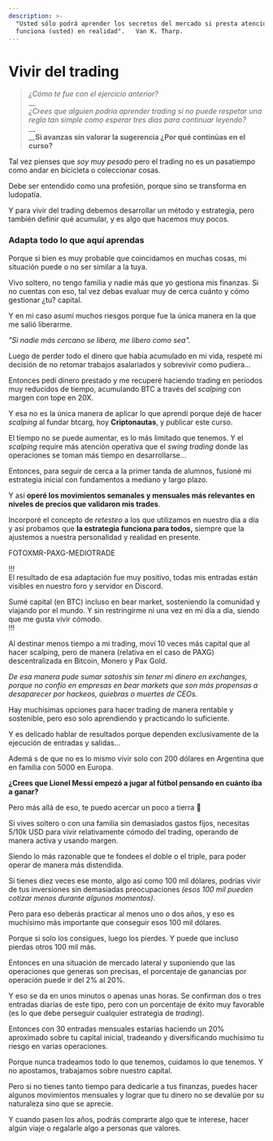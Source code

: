 ```yaml
---
description: >-
  "Usted sólo podrá aprender los secretos del mercado si presta atención a cómo
  funciona (usted) en realidad".   Van K. Tharp.
---
```


# Vivir del trading

> _¿Cómo te fue con el ejercicio anterior?_\
> __\
> _¿Crees que alguien podria aprender trading si no puede respetar una regla tan simple como esperar tres días para continuar leyendo?_\
> __\
> __**Si avanzas sin valorar la sugerencia ¿Por qué continúas en el curso?**

Tal vez pienses que _soy muy pesado_ pero el trading no es un pasatiempo como andar en bicicleta o coleccionar cosas.&#x20;

Debe ser entendido como una profesión, porque sino se transforma en ludopatía.

Y para vivir del trading debemos desarrollar un método y estrategia, pero también definir qué acumular, y es algo que hacemos muy pocos.

### Adapta todo lo que aquí aprendas

Porque si bien es muy probable que coincidamos en muchas cosas, mi situación puede o no ser similar a la tuya.

Vivo soltero, no tengo familia y nadie más que yo gestiona mis finanzas. Si no cuentas con eso, tal vez debas evaluar muy de cerca cuánto y cómo gestionar ¿tu? capital.

Y en mi caso asumí muchos riesgos porque fue la única manera en la que me salió liberarme.

_"Si nadie más cercano se libera, me libero como sea"._

Luego de perder todo el dinero que había acumulado en mi vida, respeté mi decisión de no retomar trabajos asalariados y sobrevivir como pudiera...

Entonces pedí dinero prestado y me recuperé haciendo trading en períodos muy reducidos de tiempo, acumulando BTC a través del _scalping_ con margen con tope en 20X.

Y esa no es la única manera de aplicar lo que aprendí porque dejé de hacer _scalping_ al fundar btcarg, hoy **Criptonautas**, y publicar este curso.

El tiempo no se puede aumentar, es lo más limitado que tenemos. Y el _scalping_ require más atención operativa que el _swing trading_ donde las operaciones se toman más tiempo en desarrollarse...

Entonces, para seguir de cerca a la primer tanda de alumnos, fusioné mi estrategia inicial con fundamentos a mediano y largo plazo.

Y así **operé los movimientos semanales y mensuales más relevantes en niveles de precios que validaron mis trades**.

Incorporé el concepto de _retesteo_ a los que utilizamos en nuestro día a día y así probamos que **la estrategia funciona para todos,** siempre que la ajustemos a nuestra personalidad y realidad en presente.

FOTOXMR-PAXG-MEDIOTRADE

!!!\
El resultado de esa adaptación fue muy positivo, todas mis entradas están visibles en nuestro foro y servidor en Discord.

Sumé capital (en BTC) incluso en bear market, sosteniendo la comunidad y viajando por el mundo. Y sin restringirme ni una vez en mi día a día, siendo que me gusta vivir cómodo.\
!!!

Al destinar menos tiempo a mi trading, moví 10 veces más capital que al hacer scalping, pero de manera (relativa en el caso de PAXG) descentralizada en Bitcoin, Monero y Pax Gold.

_De esa manera pude sumar satoshis sin tener mi dinero en exchanges, porque no confío en empresas en bear markets que son más propensas a desaparecer por hackeos, quiebras o muertes de CEOs._

Hay muchísimas opciones para hacer trading de manera rentable y sostenible, pero eso solo aprendiendo y practicando lo suficiente.

Y es delicado hablar de resultados porque dependen exclusivamente de la ejecución de entradas y salidas...

Ademá s de que no es lo mismo vivir solo con 200 dólares en Argentina que en familia con 5000 en Europa.

**¿Crees que Lionel Messi empezó a jugar al fútbol pensando en cuánto iba a ganar?**

Pero más allá de eso, te puedo acercar un poco a tierra 🙂

Si vives soltero o con una familia sin demasiados gastos fijos, necesitas 5/10k USD para vivir relativamente cómodo del trading, operando de manera activa y usando margen.

Siendo lo más razonable que te fondees el doble o el triple, para poder operar de manera más distendida.

Si tienes diez veces ese monto, algo asi como 100 mil dólares, podrías vivir de tus inversiones sin demasiadas preocupaciones _(esos 100 mil pueden cotizar menos durante algunos momentos)_.

Pero para eso deberás practicar al menos uno o dos años, y eso es muchísimo más importante que conseguir esos 100 mil dólares.

Porque si solo los consigues, luego los pierdes. Y puede que incluso pierdas otros 100 mil más.

Entonces en una situación de mercado lateral y suponiendo que las operaciones que generas son precisas, el porcentaje de ganancias por operación puede ir del 2% al 20%.

Y eso se da en unos minutos o apenas unas horas. Se confirman dos o tres entradas diarias de este tipo, pero con un porcentaje de éxito muy favorable (es lo que debe perseguir cualquier estrategia de _trading_).

Entonces con 30 entradas mensuales estarías haciendo un 20% aproximado sobre tu capital inicial, tradeando y diversificando muchísimo tu riesgo en varias operaciones.

Porque nunca tradeamos todo lo que tenemos, cuidamos lo que tenemos. Y no apostamos, trabajamos sobre nuestro capital.

Pero si no tienes tanto tiempo para dedicarle a tus finanzas, puedes hacer algunos movimientos mensuales y lograr que tu dinero no se devalúe por su naturaleza sino que se aprecie.

Y cuando pasen los años, podrás comprarte algo que te interese, hacer algún viaje o regalarle algo a personas que valores.
